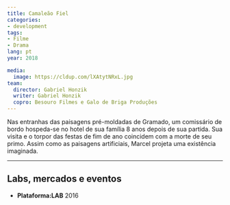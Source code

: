 ```yaml
---
title: Camaleão Fiel
categories:
- development
tags:
- Filme
- Drama
lang: pt
year: 2018

media:
  image: https://cldup.com/lXAtytNRxL.jpg
team:
  director: Gabriel Honzik
  writer: Gabriel Honzik
  copro: Besouro Filmes e Galo de Briga Produções
---
```


Nas entranhas das paisagens pré-moldadas de Gramado, um comissário de bordo hospeda-se no hotel de sua família 8 anos depois de sua partida. Sua visita e o torpor das festas de fim de ano coincidem com a morte de seu primo. Assim como as paisagens artificiais, Marcel projeta uma existência imaginada.

---

## Labs, mercados e eventos
* **Plataforma:LAB** 2016
